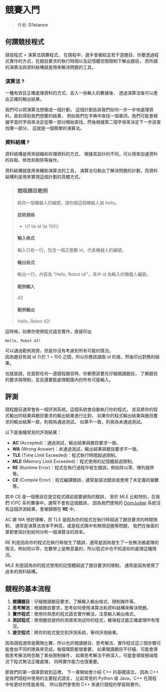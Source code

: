 # 競賽入門

> 作者: **D1stance**

## 何謂競技程式

競技程式 = 演算法競賽程式，
在競程中，選手會被給定若干道題目，你要透過程式實作的方式，在題目要求的執行時間以及記憶體空間限制下解出題目，
而所謂的演算法與資料結構就是用來解決問題的工具。

### 演算法 ?

一種有效且正確處理資料的方式，丟入一些輸入的數據後，
透過演算法後可以產出正確的輸出結果。

我們可以把演算法想像成一個計劃，
這個計劃告訴我們如何一步一步地處理資料，直到得到我們想要的結果，
例如我們在字典中查找一個單詞，我們可能會根據字首的字母來決定從哪一部分開始查找，然後根據第二個字母來決定下一步該查找哪一部分，
這就是一個簡單的演算法。

### 資料結構 ?

資料結構是用來組織和存儲資料的方式，
根據其設計的不同，可以用來加速資料的存取、修改和刪除等操作。

資料結構就是用來輔助演算法的工具，
演算法勾勒出了解決問題的計劃，而資料結構則是用來實現這個計劃的具體方式。

> ### 競程題目範例
>
> 給你一個機器人的編號，請你跟這個機器人說 hello。
>
> #### 技術規格
> - \\(1 \le id \le 100\\)
> #### 輸入格式
> 輸入只有一行，包含一個正整數 id，代表機器人的編號。
> #### 輸出格式
> 輸出一行，內容為 "Hello, Robot id!"，其中 id 為輸入的機器人編號。
> #### 範例輸入
> 42
> #### 範例輸出
> Hello, Robot 42!

這時候，如果你使用程式語言實作，直接印出

`Hello, Robot 42!`

可以通過範例測資，但是你沒有考慮到所有可能的情況，<br>
因為題目有說 id 介於 1 ~ 100 之間，所以你應該讀取 id 的值，然後印出對應的結果。

也就是說，在面對任何一道競程題目時，你都應該要先仔細閱讀題目，
了解題目的要求與限制，並且還要能處理範圍內的所有可能輸入。

## 評測

競程題目通常會有一個評測系統，這個系統會自動執行你的程式，
並且將你的程式輸出的結果與題目要求的輸出結果進行比對，
如果你的程式輸出結果與題目要求的輸出結果一致，則視為通過測試。
如果不一致，則視為未通過測試。

以下是幾種常見的評測結果：

- **AC** (Accepted)：通過測試，輸出結果與題目要求一致。
- **WA** (Wrong Answer)：未通過測試，輸出結果與題目要求不一致。
- **TLE** (Time Limit Exceeded)：程式執行時間超過限制。
- **MLE** (Memory Limit Exceeded)：程式使用的記憶體超過限制。
- **RE** (Runtime Error)：程式在執行過程中發生錯誤，例如除以零、陣列越界等。
- **CE** (Compile Error)：程式編譯錯誤，通常是語法錯誤或使用了未定義的變數等。

其中 CE 是一個應該在提交程式碼前就要避免的錯誤，
至於 MLE 比較特別，在我們 ICPC 系列賽事中，通常不會有這個錯誤，
因為我們使用的 [DomJudge](https://www.domjudge.org/) 系統沒有這個評測結果，會被歸類在 **RE** 中。

AC 跟 WA 很好理解，而 TLE 是因為你的程式在執行時超過了題目要求的時間限制，
通常是演算法效率不夠高，或是程式碼中有無限迴圈等問題，
我們在後面的章節會探討到如何分析一個演算法的效率。

RE 則是因為你的程式在執行時發生了錯誤，通常是因為發生了一些無法被處理的情況，例如除以零，在數學上是無意義的，所以程式中也不知道如何處理這種情況。

MLE 則是因為你的程式使用的記憶體超過了題目要求的限制，
通常是因為使用了過多的資料結構。

## 競程的基本流程
1. **閱讀題目**：仔細閱讀題目要求，了解輸入輸出格式、限制條件等。
2. **思考解法**：根據題目要求，思考如何使用演算法和資料結構來解決問題。
3. **實作程式**：使用你熟悉的程式語言實作解法，注意輸入輸出格式。
4. **測試程式**：使用題目提供的測資來測試你的程式，確保程式能正確處理所有情況。
5. **提交程式**：將你的程式提交到評測系統，等待評測結果。

因為競程通常是團隊比賽，所以也許閱讀題目、思考解法、實作程式這三個步驟可能會由不同的隊員來完成，每個環節都很重要，
如果閱讀題目不仔細，可能會導致思考解法時忽略了某些限制條件，
如果思考解法不夠深入，可能會導致極端情況下程式無法正確處理，
同時實作能力也很重要。

那我們的第一個章節就到這裡，
下一章開始會介紹 C++ 的基礎語法，
因為 C++ 是我們競程中使用的主要程式語言，
比起常見的 Python 或 Java，C++ 在競程中有更好的性能表現，
所以我們會使用 C++ 來進行競程的學習與實作。

